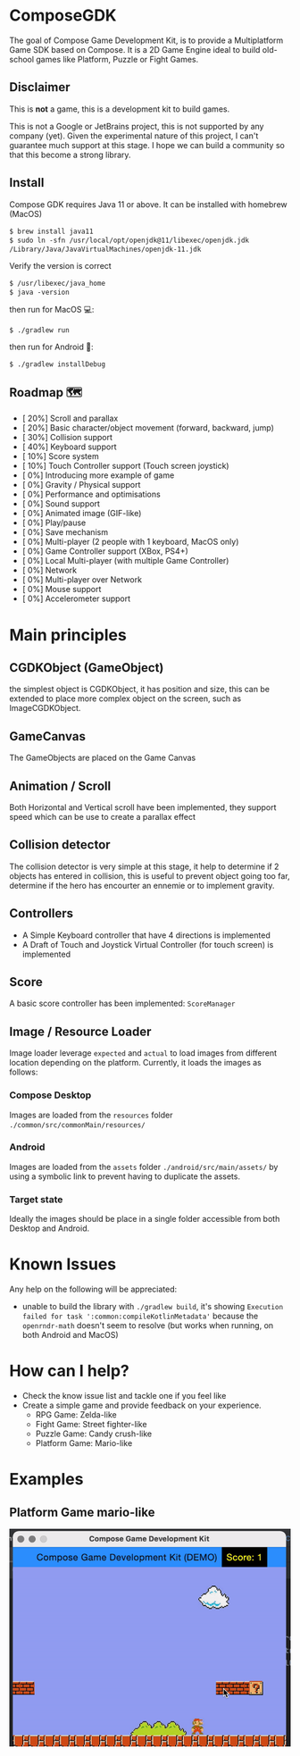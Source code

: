 # ComposeGDK
The goal of Compose Game Development Kit, is to provide a Multiplatform Game SDK based on Compose. It is a 2D Game Engine ideal to build old-school games like Platform, Puzzle or Fight Games.

## Disclaimer
This is **not** a game, this is a development kit to build games.

This is not a Google or JetBrains project, this is not supported by any company (yet). Given the experimental nature of this project, I can't guarantee much support at this stage. I hope we can build a community so that this become a strong library.


## Install
Compose GDK requires Java 11 or above. It can be installed with homebrew (MacOS)
```
$ brew install java11
$ sudo ln -sfn /usr/local/opt/openjdk@11/libexec/openjdk.jdk /Library/Java/JavaVirtualMachines/openjdk-11.jdk
```
Verify the version is correct
```
$ /usr/libexec/java_home
$ java -version
```

then run for MacOS 💻:
```
$ ./gradlew run
```

then run for Android 🤖:

```
$ ./gradlew installDebug
```

## Roadmap 🗺
- [ 20%] Scroll and parallax
- [ 20%] Basic character/object movement (forward, backward, jump)
- [ 30%] Collision support
- [ 40%] Keyboard support
- [ 10%] Score system
- [ 10%] Touch Controller support (Touch screen joystick)
- [  0%] Introducing more example of game
- [  0%] Gravity / Physical support
- [  0%] Performance and optimisations
- [  0%] Sound support
- [  0%] Animated image (GIF-like)
- [  0%] Play/pause
- [  0%] Save mechanism
- [  0%] Multi-player (2 people with 1 keyboard, MacOS only)
- [  0%] Game Controller support (XBox, PS4+)
- [  0%] Local Multi-player (with multiple Game Controller)
- [  0%] Network
- [  0%] Multi-player over Network
- [  0%] Mouse support
- [  0%] Accelerometer support


# Main principles
## CGDKObject (GameObject)
the simplest object is CGDKObject, it has position and size, this can be extended to place more complex object on the screen, such as ImageCGDKObject.

## GameCanvas
The GameObjects are placed on the Game Canvas

## Animation / Scroll
Both Horizontal and Vertical scroll have been implemented, they support speed which can be use to create a parallax effect

## Collision detector
The collision detector is very simple at this stage, it help to determine if 2 objects has entered in collision, this is useful to prevent object going too far, determine if the hero has encourter an ennemie or to implement gravity.

## Controllers
- A Simple Keyboard controller that have 4 directions is implemented
- A Draft of Touch and Joystick Virtual Controller (for touch screen) is implemented

## Score
A basic score controller has been implemented: `ScoreManager`

## Image / Resource Loader
Image loader leverage `expected` and `actual` to load images from different location depending on the platform. Currently, it loads the images as follows:
### Compose Desktop
Images are loaded from the `resources` folder `./common/src/commonMain/resources/`

### Android
Images are loaded from the `assets` folder `./android/src/main/assets/` by using a symbolic link to prevent having to duplicate the assets.


### Target state
Ideally the images should be place in a single folder accessible from both Desktop and Android.

# Known Issues
Any help on the following will be appreciated:
 * unable to build the library with `./gradlew build`, it's showing `Execution failed for task ':common:compileKotlinMetadata'` because the `openrndr-math` doesn't seem to resolve (but works when running, on both Android and MacOS)

# How can I help?
 * Check the know issue list and tackle one if you feel like
 * Create a simple game and provide feedback on your experience.
   * RPG Game: Zelda-like
   * Fight Game: Street fighter-like
   * Puzzle Game: Candy crush-like
   * Platform Game: Mario-like

# Examples
## Platform Game mario-like
![](.github/assets/game-example/mario-like.gif)
